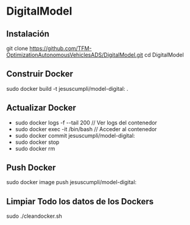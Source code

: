 # DigitalModel

## Instalación

git clone https://github.com/TFM-OptimizationAutonomousVehiclesADS/DigitalModel.git
cd DigitalModel

## Construir Docker
sudo docker build -t jesuscumpli/model-digital:<tag-version> .

## Actualizar Docker
- sudo docker logs -f --tail 200 <name-container> // Ver logs del contenedor
- sudo docker exec -it <name-container> /bin/bash // Acceder al contenedor
- sudo docker commit <name-container> jesuscumpli/model-digital:<tag-version>
- sudo docker stop <name-container>
- sudo docker rm <name-container>

## Push Docker
sudo docker image push jesuscumpli/model-digital:<tag-version>

## Limpiar Todo los datos de los Dockers
sudo ./cleandocker.sh
